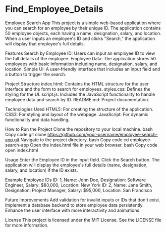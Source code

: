 # Find_Employee_Details

Employee Search App
This project is a simple web-based application where you can search for an employee by their unique ID. The application contains 50 employee objects, each having a name, designation, salary, and location. When a user inputs an employee's ID and clicks "Search," the application will display that employee's full details.

Features
Search by Employee ID: Users can input an employee ID to view the full details of the employee.
Employee Data: The application stores 50 employees with basic information including name, designation, salary, and location.
Simple UI: A user-friendly interface that includes an input field and a button to trigger the search.

Project Structure
index.html: Contains the HTML structure for the user interface and the form to search for employees.
styles.css: Defines the styling for the UI.
script.js: Includes the JavaScript functionality to handle employee data and search by ID.
README.md: Project documentation.

Technologies Used
HTML5: For creating the structure of the application.
CSS3: For styling and layout of the webpage.
JavaScript: For dynamic functionality and data handling.

How to Run the Project
Clone the repository to your local machine.
bash
Copy code
git clone https://github.com/your-username/employee-search-app.git
Navigate to the project directory.
bash
Copy code
cd employee-search-app
Open the index.html file in your web browser.
bash
Copy code
open index.html

Usage
Enter the Employee ID in the input field.
Click the Search button.
The application will display the employee's full details (name, designation, salary, and location) if the ID exists.

Example Employee IDs
ID: 1, Name: John Doe, Designation: Software Engineer, Salary: $80,000, Location: New York
ID: 2, Name: Jane Smith, Designation: Project Manager, Salary: $95,000, Location: San Francisco

Future Improvements
Add validation for invalid inputs or IDs that don't exist.
Implement a database backend to store employee data persistently.
Enhance the user interface with more interactivity and animations.

License
This project is licensed under the MIT License. See the LICENSE file for more information.
